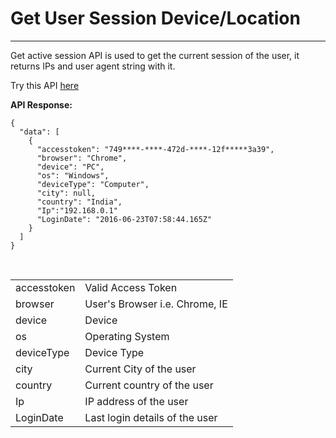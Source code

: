 Get User Session Device/Location
=====

-----

Get active session API is used to get the current session of the user, it returns IPs and user agent string with it.

Try this API [here](/api/v2/user-registration/get-active-session-details)

**API Response:**

```
{
  "data": [
    {
      "accesstoken": "749****-****-472d-****-12f*****3a39",
      "browser": "Chrome",
      "device": "PC",
      "os": "Windows",
      "deviceType": "Computer",
      "city": null,
      "country": "India",
      "Ip":"192.168.0.1"
      "LoginDate": "2016-06-23T07:58:44.165Z"
    }
  ]
}
```
<br>

|||
|--|--|
|accesstoken|Valid Access Token|
|browser|User's Browser i.e. Chrome, IE|
|device|Device|
|os|Operating System|
|deviceType|Device Type|
|city|Current City of the user|
|country|Current country of the user|
|Ip|IP address of the user|
|LoginDate|Last login details of the user|
